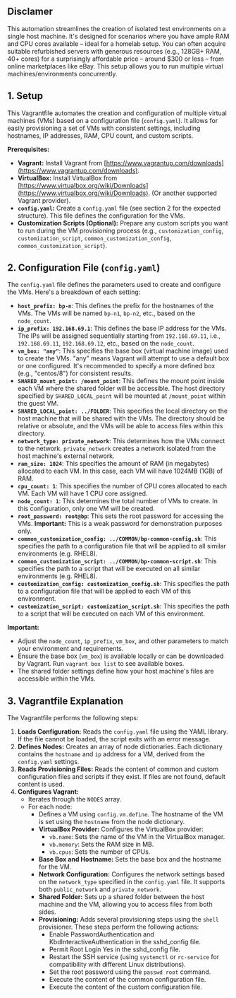 ## Disclamer

This automation streamlines the creation of isolated test environments on a single host machine. It's designed for scenarios where you have ample RAM and CPU cores available – ideal for a homelab setup. You can often acquire suitable refurbished servers with generous resources (e.g., 128GB+ RAM, 40+ cores) for a surprisingly affordable price – around $300 or less – from online marketplaces like eBay. This setup allows you to run multiple virtual machines/environments concurrently.

## 1. Setup

This Vagrantfile automates the creation and configuration of multiple virtual machines (VMs) based on a configuration file (`config.yaml`).  It allows for easily provisioning a set of VMs with consistent settings, including hostnames, IP addresses, RAM, CPU count, and custom scripts.

**Prerequisites:**

*   **Vagrant:**  Install Vagrant from [https://www.vagrantup.com/downloads](https://www.vagrantup.com/downloads).
*   **VirtualBox:** Install VirtualBox from [https://www.virtualbox.org/wiki/Downloads](https://www.virtualbox.org/wiki/Downloads).  (Or another supported Vagrant provider).
*   **`config.yaml`:** Create a `config.yaml` file (see section 2 for the expected structure).  This file defines the configuration for the VMs.
*   **Customization Scripts (Optional):**  Prepare any custom scripts you want to run during the VM provisioning process (e.g., `customization_config`, `customization_script`, `common_customization_config`, `common_customization_script`).

## 2. Configuration File (`config.yaml`)

The `config.yaml` file defines the parameters used to create and configure the VMs. Here's a breakdown of each setting:

*   **`host_prefix: bp-n`**: This defines the prefix for the hostnames of the VMs. The VMs will be named `bp-n1`, `bp-n2`, etc., based on the `node_count`.
*   **`ip_prefix: 192.168.69.1`**: This defines the base IP address for the VMs. The IPs will be assigned sequentially starting from `192.168.69.11`, i.e., `192.168.69.11`, `192.168.69.12`, etc., based on the `node_count`.
*   **`vm_box: "any"`**: This specifies the base box (virtual machine image) used to create the VMs.  "any" means Vagrant will attempt to use a default box or one configured.  It's recommended to specify a more defined box (e.g., "centos/8") for consistent results.
*   **`SHARED_mount_point: /mount_point`**: This defines the mount point inside each VM where the shared folder will be accessible. The host directory specified by `SHARED_LOCAL_point` will be mounted at `/mount_point` within the guest VM.
*   **`SHARED_LOCAL_point: ../FOLDER`**: This specifies the local directory on the host machine that will be shared with the VMs. The directory should be relative or absolute, and the VMs will be able to access files within this directory.
*   **`network_type: private_network`**: This determines how the VMs connect to the network. `private_network` creates a network isolated from the host machine's external network.
*   **`ram_size: 1024`**: This specifies the amount of RAM (in megabytes) allocated to each VM. In this case, each VM will have 1024MB (1GB) of RAM.
*   **`cpu_count: 1`**: This specifies the number of CPU cores allocated to each VM.  Each VM will have 1 CPU core assigned.
*   **`node_count: 1`**: This determines the total number of VMs to create. In this configuration, only one VM will be created.
*   **`root_password: root@bp`**: This sets the root password for accessing the VMs.  **Important:**  This is a weak password for demonstration purposes only.
*   **`common_customization_config: ../COMMON/bp-common-config.sh`**: This specifies the path to a configuration file that will be applied to all similar environments (e.g. RHEL8).
*   **`common_customization_script: ../COMMON/bp-common-script.sh`**: This specifies the path to a script that will be executed on all similar environments (e.g. RHEL8).
*   **`customization_config: customization_config.sh`**: This specifies the path to a configuration file that will be applied to each VM of this environment.
*   **`customization_script: customization_script.sh`**: This specifies the path to a script that will be executed on each VM  of this environment.

**Important:**

*   Adjust the `node_count`, `ip_prefix`, `vm_box`, and other parameters to match your environment and requirements.
*   Ensure the base box (`vm_box`) is available locally or can be downloaded by Vagrant. Run `vagrant box list` to see available boxes.
*   The shared folder settings define how your host machine's files are accessible within the VMs.

## 3. Vagrantfile Explanation

The Vagrantfile performs the following steps:

1.  **Loads Configuration:** Reads the `config.yaml` file using the YAML library. If the file cannot be loaded, the script exits with an error message.
2.  **Defines Nodes:** Creates an array of node dictionaries. Each dictionary contains the `hostname` and `ip` address for a VM, derived from the `config.yaml` settings.
3.  **Reads Provisioning Files:** Reads the content of common and custom configuration files and scripts if they exist. If files are not found, default content is used.
4.  **Configures Vagrant:**
    *   Iterates through the `NODES` array.
    *   For each node:
        *   Defines a VM using `config.vm.define`. The hostname of the VM is set using the `hostname` from the node dictionary.
        *   **VirtualBox Provider:** Configures the VirtualBox provider:
            *   `vb.name`: Sets the name of the VM in the VirtualBox manager.
            *   `vb.memory`: Sets the RAM size in MB.
            *   `vb.cpus`: Sets the number of CPUs.
        *   **Base Box and Hostname:** Sets the base box and the hostname for the VM.
        *   **Network Configuration:** Configures the network settings based on the `network_type` specified in the `config.yaml` file. It supports both `public_network` and `private_network`.
        *   **Shared Folder:** Sets up a shared folder between the host machine and the VM, allowing you to access files from both sides.
        *   **Provisioning:**  Adds several provisioning steps using the `shell` provisioner. These steps perform the following actions:
            *   Enable PasswordAuthentication and KbdInteractiveAuthentication in the sshd_config file.
            *   Permit Root Login Yes in the sshd_config file.
            *   Restart the SSH service (using `systemctl` or `rc-service` for compatibility with different Linux distributions).
            *   Set the root password using the `passwd root` command.
            *   Execute the content of the common configuration file.
            *   Execute the content of the custom configuration file.
